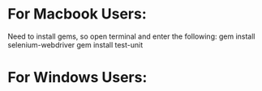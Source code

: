 # For Macbook Users:
Need to install gems, so open terminal and enter the following: 
gem install selenium-webdriver
gem install test-unit


# For Windows Users:

